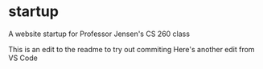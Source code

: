 # startup
A website startup for Professor Jensen's CS 260 class

This is an edit to the readme to try out commiting
Here's another edit from VS Code